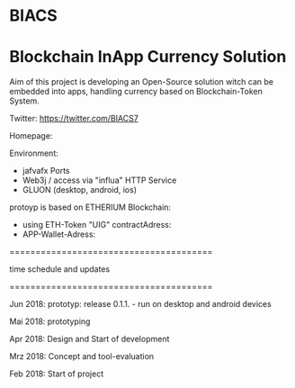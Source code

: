 # BIACS
# Blockchain InApp Currency Solution

Aim of this project is developing an Open-Source solution witch can be embedded into apps, handling currency based on Blockchain-Token System.

Twitter: https://twitter.com/BIACS7

Homepage: 

Environment:
- jafvafx Ports
- Web3j / access via "influa" HTTP Service
- GLUON (desktop, android, ios)

 protoyp is based on ETHERIUM Blockchain:
 - using ETH-Token "UIG" contractAdress: 
 - APP-Wallet-Adress:
 
 =======================================

 time schedule and updates
 
 =======================================
 
 Jun 2018: prototyp: release 0.1.1.
           - run on desktop and android devices

 Mai 2018: prototyping

 Apr 2018: Design and Start of development

 Mrz 2018: Concept and tool-evaluation

 Feb 2018: Start of project
 
 

